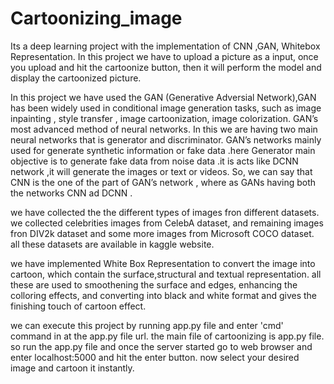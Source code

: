 # Cartoonizing_image

Its a deep learning project with the implementation of CNN ,GAN, Whitebox Representation. In this project we have to upload a picture as a input, once you upload and hit the cartoonize button, then it will perform the model and display the cartoonized picture.

In this project we have used the GAN (Generative Adversial Network),GAN has been widely used in conditional image generation tasks, such as image inpainting , style transfer , image cartoonization, image colorization. GAN’s most advanced method of neural networks. In this we are having two main neural networks that is generator and discriminator. GAN’s networks mainly used for generate synthetic information or fake data .here Generator main objective is to generate fake data from noise data .it is acts like DCNN network ,it will generate the images or text or videos. So, we can say that CNN is the one of the part of GAN’s network , where as GANs having both the networks CNN ad DCNN .

we have collected the the different types of images fron different datasets. we collected celebrities images from CelebA dataset, and remaining images fron DIV2k dataset and some more images from Microsoft COCO dataset. all these datasets are available in kaggle website.

we have implemented White Box Representation to convert the image into cartoon, which contain the surface,structural and textual representation. all these are used to smoothening the surface and edges, enhancing the colloring effects, and converting into black and white format and gives the finishing touch of cartoon effect.

we can execute this project by running app.py file and enter 'cmd' command in at the app.py file url. the main file of cartoonizing is app.py file. so run the app.py file and once the server started go to web browser and enter localhost:5000 and hit the enter button. now select your desired image and cartoon it instantly. 
